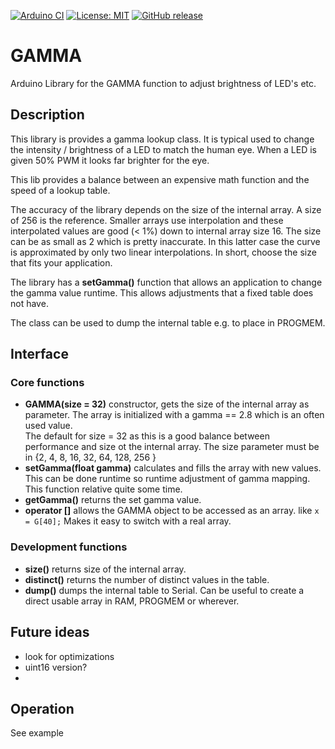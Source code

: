 
[![Arduino CI](https://github.com/RobTillaart/GAMMA/workflows/Arduino%20CI/badge.svg)](https://github.com/marketplace/actions/arduino_ci)
[![License: MIT](https://img.shields.io/badge/license-MIT-green.svg)](https://github.com/RobTillaart/GAMMA/blob/master/LICENSE)
[![GitHub release](https://img.shields.io/github/release/RobTillaart/GAMMA.svg?maxAge=3600)](https://github.com/RobTillaart/GAMMA/releases)

# GAMMA

Arduino Library for the GAMMA function to adjust brightness of LED's etc.

## Description

This library is provides a gamma lookup class. It is typical used to 
change the intensity / brightness of a LED to match the human eye.
When a LED is given 50% PWM it looks far brighter for the eye.

This lib provides a balance between an expensive math function and the speed
of a lookup table. 

The accuracy of the library depends on the size of the internal array.
A size of 256 is the reference. Smaller arrays use interpolation and 
these interpolated values are good (< 1%) down to internal array size 16. 
The size can be as small as 2 which is pretty inaccurate.
In this latter case the curve is approximated by only two linear interpolations.
In short, choose the size that fits your application.

The library has a **setGamma()** function that allows an application to change 
the gamma value runtime. This allows adjustments that a fixed table does not have.

The class can be used to dump the internal table e.g. to place in PROGMEM.

## Interface

### Core functions

- **GAMMA(size = 32)** constructor, gets the size of the internal
array as parameter. The array is initialized with a gamma == 2.8 which
is an often used value.  
The default for size = 32 as this is a good balance between performance
and size ot the internal array. 
The size parameter must be in {2, 4, 8, 16, 32, 64, 128, 256 }  
- **setGamma(float gamma)** calculates and fills the array with new values.
This can be done runtime so runtime adjustment of gamma mapping.  
This function relative quite some time.
- **getGamma()** returns the set gamma value.
- **operator \[\]** allows the GAMMA object to be accessed as an array.
like ```x = G[40];``` Makes it easy to switch with a real array.

### Development functions

- **size()** returns size of the internal array.
- **distinct()** returns the number of distinct values in the table.
- **dump()** dumps the internal table to Serial. Can be useful to create
a direct usable array in RAM, PROGMEM or wherever.

## Future ideas

- look for optimizations 
- uint16 version?
-

## Operation

See example
